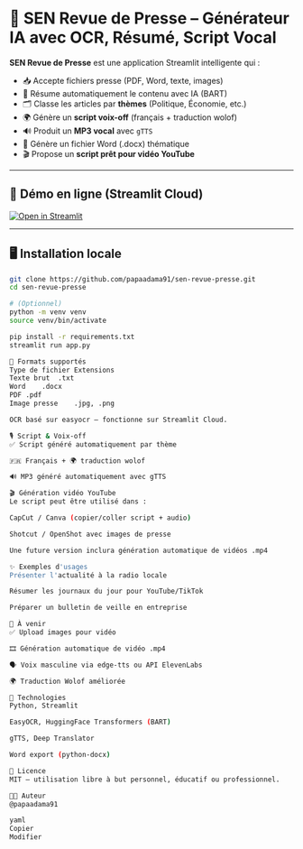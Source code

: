 # 📰 SEN Revue de Presse – Générateur IA avec OCR, Résumé, Script Vocal

**SEN Revue de Presse** est une application Streamlit intelligente qui :

- 📥 Accepte fichiers presse (PDF, Word, texte, images)
- 🧠 Résume automatiquement le contenu avec IA (BART)
- 🗂 Classe les articles par **thèmes** (Politique, Économie, etc.)
- 🌍 Génère un **script voix-off** (français + traduction wolof)
- 🔊 Produit un **MP3 vocal** avec `gTTS`
- 📄 Génère un fichier Word (.docx) thématique
- 🎬 Propose un **script prêt pour vidéo YouTube**

---

## 🚀 Démo en ligne (Streamlit Cloud)

[![Open in Streamlit](https://static.streamlit.io/badges/streamlit_badge_black_white.svg)](https://sen-revue-presse.streamlit.app)

---

## 🖥️ Installation locale

```bash
git clone https://github.com/papaadama91/sen-revue-presse.git
cd sen-revue-presse

# (Optionnel)
python -m venv venv
source venv/bin/activate

pip install -r requirements.txt
streamlit run app.py

📂 Formats supportés
Type de fichier	Extensions
Texte brut	.txt
Word	.docx
PDF	.pdf
Image presse	.jpg, .png

OCR basé sur easyocr — fonctionne sur Streamlit Cloud.

🎙 Script & Voix-off
✅ Script généré automatiquement par thème

🇫🇷 Français + 🌍 traduction wolof

🔊 MP3 généré automatiquement avec gTTS

🎬 Génération vidéo YouTube
Le script peut être utilisé dans :

CapCut / Canva (copier/coller script + audio)

Shotcut / OpenShot avec images de presse

Une future version inclura génération automatique de vidéos .mp4

✨ Exemples d'usages
Présenter l'actualité à la radio locale

Résumer les journaux du jour pour YouTube/TikTok

Préparer un bulletin de veille en entreprise

🔧 À venir
✅ Upload images pour vidéo

🎞 Génération automatique de vidéo .mp4

🗣 Voix masculine via edge-tts ou API ElevenLabs

🌍 Traduction Wolof améliorée

🧠 Technologies
Python, Streamlit

EasyOCR, HuggingFace Transformers (BART)

gTTS, Deep Translator

Word export (python-docx)

📜 Licence
MIT – utilisation libre à but personnel, éducatif ou professionnel.

👨‍💻 Auteur
@papaadama91

yaml
Copier
Modifier
